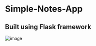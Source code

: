 # Simple-Notes-App
## Built using Flask framework
![image](https://github.com/aldaonggar/Simple-Notes-App/assets/101265592/f810852c-1cd3-4264-bf72-4947daa94153)

